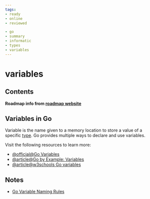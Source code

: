 ```yaml
---
tags:
- ready
- online
- reviewed

- go
- summary
- informatic
- types
- variables
---
```


# variables

## Contents

__Roadmap info from [roadmap website](https://roadmap.sh/golang/go-basics/variables)__

## Variables in Go

Variable is the name given to a memory location to store a value of a specific [type](https://golangbot.com/types/). Go provides multiple ways to declare and use variables.

Visit the following resources to learn more:

- [@official@Go Variables](https://go.dev/tour/basics/8)
- [@article@Go by Example: Variables](https://gobyexample.com/variables)
- [@article@w3schools Go variables](https://www.w3schools.com/go/go_variables.php)

## Notes

- [Go Variable Naming Rules](../../go/roadmap/notes/basics.md##go-variable-naming-rules)
